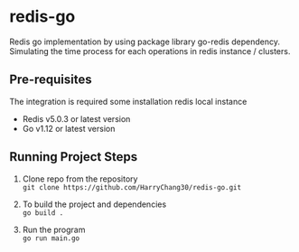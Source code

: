 # redis-go

Redis go implementation by using package library go-redis dependency. Simulating the time process for each operations in redis instance / clusters.

## Pre-requisites
The integration is required some installation redis local instance

- Redis v5.0.3 or latest version
- Go v1.12 or latest version

## Running Project Steps
1. Clone repo from the repository \
```git clone https://github.com/HarryChang30/redis-go.git```

2. To build the project and dependencies \
```go build .```

3. Run the program \
```go run main.go```
